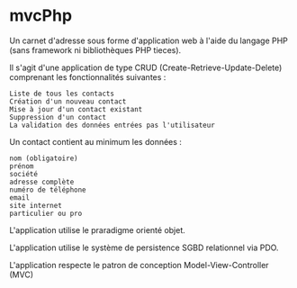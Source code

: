 # mvcPhp

Un carnet d'adresse sous forme d'application web à l'aide du langage PHP (sans framework ni bibliothèques PHP tieces).

Il s'agit d'une application de type CRUD (Create-Retrieve-Update-Delete) comprenant les fonctionnalités suivantes :

    Liste de tous les contacts
    Création d'un nouveau contact
    Mise à jour d'un contact existant
    Suppression d'un contact
    La validation des données entrées pas l'utilisateur

Un contact contient au minimum les données :

    nom (obligatoire)
    prénom
    société
    adresse complète
    numéro de téléphone
    email
    site internet
    particulier ou pro

L'application utilise le praradigme orienté objet.

L'application utilise le système de persistence SGBD relationnel via PDO.

L'application respecte le patron de conception Model-View-Controller (MVC)

